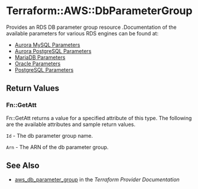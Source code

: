 # Terraform::AWS::DbParameterGroup

Provides an RDS DB parameter group resource .Documentation of the available parameters for various RDS engines can be found at:
* [Aurora MySQL Parameters](https://docs.aws.amazon.com/AmazonRDS/latest/UserGuide/AuroraMySQL.Reference.html)
* [Aurora PostgreSQL Parameters](https://docs.aws.amazon.com/AmazonRDS/latest/UserGuide/AuroraPostgreSQL.Reference.html)
* [MariaDB Parameters](https://docs.aws.amazon.com/AmazonRDS/latest/UserGuide/Appendix.MariaDB.Parameters.html)
* [Oracle Parameters](https://docs.aws.amazon.com/AmazonRDS/latest/UserGuide/USER_ModifyInstance.Oracle.html#USER_ModifyInstance.Oracle.sqlnet)
* [PostgreSQL Parameters](https://docs.aws.amazon.com/AmazonRDS/latest/UserGuide/Appendix.PostgreSQL.CommonDBATasks.html#Appendix.PostgreSQL.CommonDBATasks.Parameters)

## Return Values

### Fn::GetAtt

Fn::GetAtt returns a value for a specified attribute of this type. The following are the available attributes and sample return values.

`Id` - The db parameter group name.

`Arn` - The ARN of the db parameter group.

## See Also

* [aws_db_parameter_group](https://www.terraform.io/docs/providers/aws/r/db_parameter_group.html) in the _Terraform Provider Documentation_